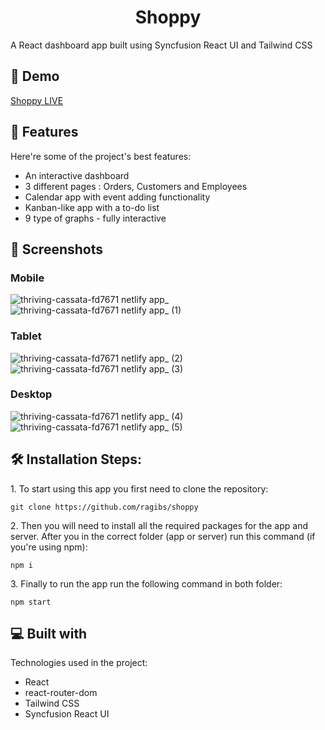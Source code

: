 <h1 align="center" id="title">Shoppy</h1>

<p id="description">A React dashboard app built using Syncfusion React UI and Tailwind CSS</p>

 <h2>🚀 Demo</h2>

[Shoppy LIVE](https://thriving-cassata-fd7671.netlify.app/)

<h2>🧐 Features</h2>

Here're some of the project's best features:



- An interactive dashboard
- 3 different pages : Orders, Customers and Employees
- Calendar app with event adding functionality
- Kanban-like app with a to-do list
- 9 type of graphs - fully interactive

<h2>📸  Screenshots</h2>

### Mobile

![thriving-cassata-fd7671 netlify app_](https://user-images.githubusercontent.com/108539627/205742898-3127d379-2fc2-4878-8ab4-2b2c84af5054.png)
![thriving-cassata-fd7671 netlify app_ (1)](https://user-images.githubusercontent.com/108539627/205742907-59d3b7e6-8666-4f49-86a7-dec5047c66f4.png)

### Tablet

![thriving-cassata-fd7671 netlify app_ (2)](https://user-images.githubusercontent.com/108539627/205742926-445c5c7e-aac4-4e74-93f9-8f3ce73034e2.png)
![thriving-cassata-fd7671 netlify app_ (3)](https://user-images.githubusercontent.com/108539627/205742937-a4cf23cf-dff4-4d7a-bc64-ee2913560e51.png)

### Desktop

![thriving-cassata-fd7671 netlify app_ (4)](https://user-images.githubusercontent.com/108539627/205742980-d673ee2e-8015-49a7-90d7-0dd8d7c78de1.png)
![thriving-cassata-fd7671 netlify app_ (5)](https://user-images.githubusercontent.com/108539627/205742999-34dbebd8-9277-4573-bbf6-4b10ad34d026.png)

<h2>🛠️ Installation Steps:</h2>

<p>1. To start using this app you first need to clone the repository:</p>

```
git clone https://github.com/ragibs/shoppy
```

<p>2. Then you will need to install all the required packages for the app and server. After you in the correct folder (app or server) run this command (if you're using npm):</p>

```
npm i
```

<p>3. Finally to run the app run the following command in both folder:</p>

```
npm start
```

<h2>💻 Built with</h2>

Technologies used in the project:

- React
- react-router-dom
- Tailwind CSS
- Syncfusion React UI
